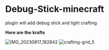 # Debug-Stick-minecraft
plugin will add debug stick and light crafting

**Here are the krafts**



![IMG_20230817_182842](https://github.com/Beesc9it/Debug-Stick-minecraft/assets/94571126/e9044125-cb07-4f38-84db-bff22c813a78)
![crafting-grid_5](https://github.com/Beesc9it/Debug-Stick-minecraft/assets/94571126/1c34b5cb-c0eb-4ed9-b7e1-aa15611ea3a6)
